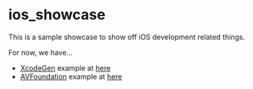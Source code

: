 # ios_showcase

This is a sample showcase to show off iOS development related things.

For now, we have...

- [XcodeGen](https://github.com/yonaskolb/XcodeGen/) example at [here](https://github.com/mickamy/ios_showcase/tree/master/try_xcodegen)
- [AVFoundation](https://developer.apple.com/av-foundation/) example at [here](https://github.com/mickamy/ios-showcase/tree/master/AVFoundation)
